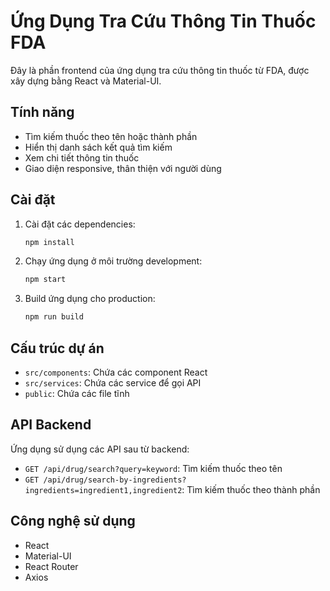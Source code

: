 # Ứng Dụng Tra Cứu Thông Tin Thuốc FDA

Đây là phần frontend của ứng dụng tra cứu thông tin thuốc từ FDA, được xây dựng bằng React và Material-UI.

## Tính năng

- Tìm kiếm thuốc theo tên hoặc thành phần
- Hiển thị danh sách kết quả tìm kiếm
- Xem chi tiết thông tin thuốc
- Giao diện responsive, thân thiện với người dùng

## Cài đặt

1. Cài đặt các dependencies:
   ```bash
   npm install
   ```

2. Chạy ứng dụng ở môi trường development:
   ```bash
   npm start
   ```

3. Build ứng dụng cho production:
   ```bash
   npm run build
   ```

## Cấu trúc dự án

- `src/components`: Chứa các component React
- `src/services`: Chứa các service để gọi API
- `public`: Chứa các file tĩnh

## API Backend

Ứng dụng sử dụng các API sau từ backend:

- `GET /api/drug/search?query=keyword`: Tìm kiếm thuốc theo tên
- `GET /api/drug/search-by-ingredients?ingredients=ingredient1,ingredient2`: Tìm kiếm thuốc theo thành phần

## Công nghệ sử dụng

- React
- Material-UI
- React Router
- Axios 